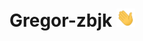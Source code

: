 # Gregor-zbjk <img src="https://raw.githubusercontent.com/Gregor-zbjk/Gregor-zbjk/main/wave.gif" width="30px">

